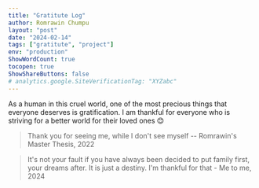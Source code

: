 ```yaml
---
title: "Gratitute Log"
author: Romrawin Chumpu
layout: "post"
date: "2024-02-14"
tags: ["gratitute", "project"]
env: "production"
ShowWordCount: true
tocopen: true
ShowShareButtons: false
# analytics.google.SiteVerificationTag: "XYZabc"
---
```


As a human in this cruel world, one of the most precious things that everyone deserves is gratification. I am thankful for everyone who is striving for a better world for their loved ones 😊

> Thank you for seeing me, while I don't see myself -- Romrawin's Master Thesis, 2022

> It's not your fault if you have always been decided to put family first, your dreams after. It is just a destiny. I'm thankful for that - Me to me, 2024
